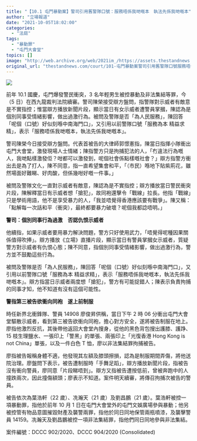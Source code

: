 ```yaml
---
title: "【10.1 屯門暴動案】警司引用舊警隊口號：服務唔係我哋嘅本　執法先係我哋嘅本"
author: "立場報道"
date: "2021-10-05T18:02:00"
categories:
  - "法庭"
tags:
  - "暴動罪"
  - "屯門大會堂"
topics: []
image: "http://web.archive.org/web/2021im_/https://assets.thestandnews.com/media/photos/popo-27_wSuyZgt.png"
original_url: "thestandnews.com/court/101-屯門暴動案警司引用舊警隊口號服務唔係我哋嘅本-執法先係我哋嘅本"
---
```

![](http://web.archive.org/web/2021im_/https://assets.thestandnews.com/media/photos/popo-27_wSuyZgt.png)

前年 10.1 國慶，屯門爆發警民衝突，3 名年輕男生被控暴動及非法集結等罪，今（5 日）在西九龍裁判法院續審。警司陳榮接受辯方盤問，指警隊對示威者有敵意是不實指控；惟當辯方播放新聞片段，顯示當日有女示威者遭警員掌摑，陳認為是個別同事受情緒影響，做出過激行為。被問及警隊是否「為人民服務」，陳回答「呢個（口號）好似刻喺中南海門口」，又引用以前警隊口號「服務為本 精益求精」，表示「服務唔係我哋嘅本，執法先係我哋嘅本」。

警司陳榮今日接受辯方盤問。代表首被告的大律師郭憬憲指，陳當日指揮小隊衝出屯門大會堂，激發現場人士情緒；陳指警方只是拘捕犯法的人，「冇違法行為嘅人，我哋點樣激發佢？咁都可以激發到，呢個社會係點樣嘅社會？」辯方指警方衝出去是為了打人，陳不同意，指一直希望集會和平，「（市民）喺地下貼紫荊花，雖然場面好難睇、好肉酸，但係幾咁好嘅一件事。」

被問及警隊文化一直對示威者有敵意，陳認為是不實指控；辯方播放當日警民衝突片段，陳解釋當日有示威者想「搶犯」，故同袍還擊令「戰線」拉長。他指「戰線」只是學術用語，他不是享受暴力的人，「我並唔覺得香港應該要有戰爭」。陳又稱：「點解每一次話和平（衝突），最終都要暴力破壞？呢個我都諗唔明。」

**警司：個別同事行為過激　否認仇恨示威者**

他續指，如果示威者要用暴力解決問題，警方只好使用武力，「唔覺得呢種因果關係值得吹捧」。辯方播放《立場》直播片段，顯示當日有警員掌摑女示威者，質疑警方對示威者有仇恨心態；陳不同意，指個別同事受情緒影響，做出過激行為，警方並不鼓勵這些行為。

被問及警隊是否「為人民服務」，陳回答「呢個（口號）好似刻喺中南海門口」，又引用以前警隊口號「服務為本 精益求精」，表示「服務唔係我哋嘅本，執法先係我哋嘅本」。辯方指當日示威者兩度想「搶犯」，警方有可能捉錯人；陳表示負責拘捕的同事才知，他不知道有沒有這個可能性。

**警指第三被告欲衝向同袍　遂上前制服**

時任新界北衝鋒隊、警員 14908 廖俊昇供稱，當日下午 2 時 06 分衝出屯門大會堂驅散示威者，看到第三被告欲衝向同袍，擔心對方安全，遂將被告制服在地上。廖指他激烈反抗，其後帶他返回大會堂內搜身，從他的黑色背包搜出護膝、護踭、15 枝生理鹽水、一張印上「警黑」的單張、兩張印上「光復香港 Hong Kong is not China」單張，以及一件白色 T 恤，廖以非法集結罪拘捕被告。

廖指被告報稱身體不適，他發現其左額及膝頭擦損，認為是制服期間弄傷，將他送院治理。廖盤問下表示，被告遭制服時「手舞足蹈」，辯方播放新聞片段，指被告沒有衝向警員，廖同意「片段睇唔到」。辯方又指被告遭按低前，曾被奔跑中的人撞跌兩次，因此撞傷額頭；廖表示不知道。案件明天續審，將傳召拘捕次被告的警員。

被告依次為葉浩軒（22 歲）、冼瀚天（21 歲）及劉昌鵬（21 歲）。葉浩軒被控一項暴動罪，指他於前年 10 月 1 日在屯門大會堂外的屯門文娛廣場參與暴動；他另被控管有物品意圖摧毀財產及襲警兩罪，指他於同日同地保管兩瓶噴漆，及襲擊警員 14159。冼瀚天及劉昌鵬被控一項非法集結罪，指他們同日同地參與非法集結。

案件編號：DCCC 902/2020、DCCC 904/2020 (Consolidated)